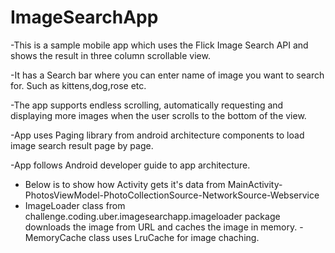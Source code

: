 # ImageSearchApp

-This is a sample mobile app which uses the Flick Image Search API and shows the result in three column scrollable view. 

-It has a Search bar where you can enter name of image you want to search for. Such as kittens,dog,rose etc.

-The app supports endless scrolling, automatically requesting and displaying more images when the user scrolls to the bottom of the view.

-App uses Paging library from android architecture components to load image search result page by page.

-App follows Android developer guide to app architecture.

- Below is to show how Activity gets it's data from
		MainActivity-PhotosViewModel-PhotoCollectionSource-NetworkSource-Webservice
- ImageLoader class from challenge.coding.uber.imagesearchapp.imageloader package downloads the image from URL and caches the image in memory.
-MemoryCache class uses LruCache for image chaching.
